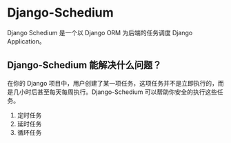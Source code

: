 # Django-Schedium

Django Schedium 是一个以 Django ORM 为后端的任务调度 Django Application。

## Django-Schedium 能解决什么问题？

在你的 Django 项目中，用户创建了某一项任务，这项任务并不是立即执行的，而是几小时后甚至每天每周执行。Django-Schedium 可以帮助你安全的执行这些任务。

1. 定时任务
2. 延时任务
3. 循环任务

